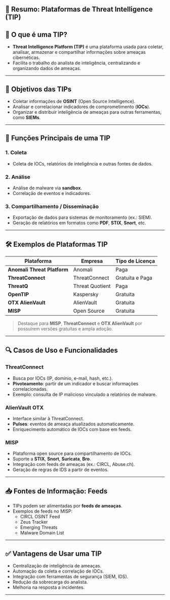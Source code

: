 ## 📘 Resumo: Plataformas de Threat Intelligence (TIP)

## 📌 O que é uma TIP?
- **Threat Intelligence Platform (TIP)** é uma plataforma usada para coletar, analisar, armazenar e compartilhar informações sobre ameaças cibernéticas.
- Facilita o trabalho do analista de inteligência, centralizando e organizando dados de ameaças.

---

## 🎯 Objetivos das TIPs
- Coletar informações de **OSINT** (Open Source Intelligence).
- Analisar e correlacionar indicadores de comprometimento (**IOCs**).
- Organizar e distribuir inteligência de ameaças para outras ferramentas, como **SIEMs**.

---

## 🧩 Funções Principais de uma TIP

### 1. **Coleta**
- Coleta de IOCs, relatórios de inteligência e outras fontes de dados.

### 2. **Análise**
- Análise de malware via **sandbox**.
- Correlação de eventos e indicadores.

### 3. **Compartilhamento / Disseminação**
- Exportação de dados para sistemas de monitoramento (ex.: SIEM).
- Geração de relatórios em formatos como **PDF**, **STIX**, **Snort**, etc.

---

## 🛠️ Exemplos de Plataformas TIP

| Plataforma | Empresa | Tipo de Licença |
|------------|---------|------------------|
| **Anomali Threat Platform** | Anomali | Paga |
| **ThreatConnect** | ThreatConnect | Gratuita e Paga |
| **ThreatQ** | Threat Quotient | Paga |
| **OpenTIP** | Kaspersky | Gratuita |
| **OTX AlienVault** | AlienVault | Gratuita |
| **MISP** | Open Source | Gratuita |

> Destaque para **MISP**, **ThreatConnect** e **OTX AlienVault** por possuírem versões gratuitas e ampla adoção.

---

## 🔍 Casos de Uso e Funcionalidades

### ThreatConnect
- Busca por IOCs (IP, domínio, e-mail, hash, etc.).
- **Pivoteamento**: partir de um indicador e buscar informações correlacionadas.
- Exemplo: consulta de IP malicioso vinculado a relatórios de malware.

### AlienVault OTX
- Interface similar à ThreatConnect.
- **Pulses**: eventos de ameaça atualizados automaticamente.
- Enriquecimento automático de IOCs com base em feeds.

### MISP
- Plataforma open source para compartilhamento de IOCs.
- Suporte a **STIX**, **Snort**, **Suricata**, **Bro**.
- Integração com feeds de ameaças (ex.: CIRCL, Abuse.ch).
- Geração de regras de IDS a partir de eventos.

---

## 📥 Fontes de Informação: Feeds
- TIPs podem ser alimentadas por **feeds de ameaças**.
- Exemplos de feeds no MISP:
  - CIRCL OSINT Feed
  - Zeus Tracker
  - Emerging Threats
  - Malware Domain List

---

## ✅ Vantagens de Usar uma TIP
- Centralização de inteligência de ameaças.
- Automação da coleta e correlação de IOCs.
- Integração com ferramentas de segurança (SIEM, IDS).
- Redução da sobrecarga do analista.
- Melhoria na resposta a incidentes.

---
